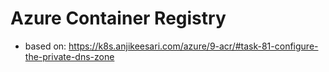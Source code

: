 # Azure Container Registry

- based on: https://k8s.anjikeesari.com/azure/9-acr/#task-81-configure-the-private-dns-zone
